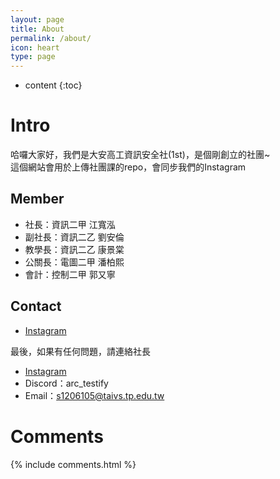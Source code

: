 ```yaml
---
layout: page
title: About
permalink: /about/
icon: heart
type: page
---
```


* content
{:toc}
# Intro
哈囉大家好，我們是大安高工資訊安全社(1st)，是個剛創立的社團~<br>
這個網站會用於上傳社團課的repo，會同步我們的Instagram

## Member
- 社長：資訊二甲 江寬泓
- 副社長：資訊二乙 劉安倫
- 教學長：資訊二乙 康景棠
- 公關長：電圖二甲 潘柏熙
- 會計：控制二甲 郭又寧

## Contact
- [Instagram](https://www.instagram.com/taivs.cssc/)

最後，如果有任何問題，請連絡社長
- [Instagram](https://www.instagram.com/cmaker117/)
- Discord：arc_testify
- Email：s1206105@taivs.tp.edu.tw
# Comments

{% include comments.html %}
